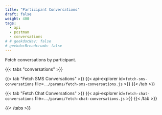 ```yaml
---
title: "Participant Conversations"
draft: false
weight: 400
tags:
  - api
  - postman
  - conversations
# # geekdocNav: false
# geekdocBreadcrumb: false
---
```


Fetch conversations by participant.

{{< tabs "conversations" >}}

{{< tab "Fetch SMS Conversations" >}}
{{< api-explorer id=`fetch-sms-conversations` file=`../params/fetch-sms-conversations.js` >}}
{{< /tab >}}

{{< tab "Fetch Chat Conversations" >}}
{{< api-explorer id=`fetch-chat-conversations` file=`../params/fetch-chat-conversations.js` >}}
{{< /tab >}}

{{< /tabs >}}
